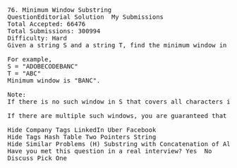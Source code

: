 <pre>
76. Minimum Window Substring  
QuestionEditorial Solution  My Submissions
Total Accepted: 66476
Total Submissions: 300994
Difficulty: Hard
Given a string S and a string T, find the minimum window in S which will contain all the characters in T in complexity O(n).

For example,
S = "ADOBECODEBANC"
T = "ABC"
Minimum window is "BANC".

Note:
If there is no such window in S that covers all characters in T, return the empty string "".

If there are multiple such windows, you are guaranteed that there will always be only one unique minimum window in S.

Hide Company Tags LinkedIn Uber Facebook
Hide Tags Hash Table Two Pointers String
Hide Similar Problems (H) Substring with Concatenation of All Words (M) Minimum Size Subarray Sum (H) Sliding Window Maximum
Have you met this question in a real interview? Yes  No
Discuss Pick One

</pre>
